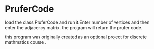 # PruferCode

  load the class PruferCode and run it.Enter number of vertices and then enter the adjacency matrix.
  the program will return the prufer code.
  
  this program was originally created as an optional project for discrete mathmatics course .
